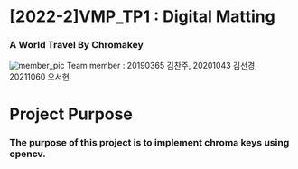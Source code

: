 # [2022-2]VMP_TP1 : Digital Matting
### A World Travel By Chromakey
![member_pic](https://user-images.githubusercontent.com/82044319/203600011-b4cbbc2d-5887-45da-8a59-f1851637c1b6.jpeg)
Team member : 20190365 김찬주, 20201043 김선경, 20211060 오서현

# Project Purpose
### The purpose of this project is to implement chroma keys using opencv.
